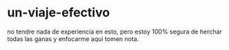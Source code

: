 # un-viaje-efectivo
no tendre nada de experiencia en esto, pero estoy 100% segura de herchar todas las ganas y enfocarme aqui tomen nota.
